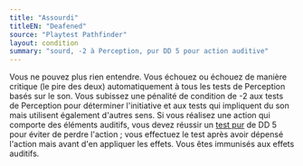 ```yaml
---
title: "Assourdi"
titleEN: "Deafened"
source: "Playtest Pathfinder"
layout: condition
summary: "sourd, -2 à Perception, pur DD 5 pour action auditive"
---
```


Vous ne pouvez plus rien entendre. Vous échouez ou échouez de manière critique (le pire des deux) automatiquement à tous les tests de Perception basés sur le son. Vous subissez une pénalité de condition de -2 aux tests de Perception pour déterminer l'initiative et aux tests qui impliquent du son mais utilisent également d'autres sens. Si vous réalisez une action qui comporte des éléments auditifs, vous devez réussir un [test pur](/ch9-jouer-à-pathfinder/tests.html#tests-purs) de DD 5 pour éviter de perdre l'action ; vous effectuez le test après avoir dépensé l'action mais avant d'en appliquer les effets. Vous êtes immunisés aux effets auditifs.